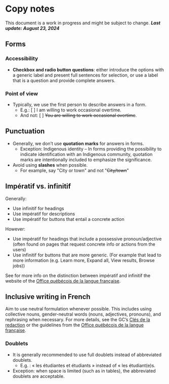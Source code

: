 # Copy notes

This document is a work in progress and might be subject to change. 
**_Last update: August 23, 2024_**

## Forms
### Accessibility
-	**Checkbox and radio button questions**: either introduce the options with a generic label and present full sentences for selection, or use a label that is a question and provide complete answers.

### Point of view
-	Typically, we use the first person to describe answers in a form.
    * E.g.: [   ] I am willing to work occasional overtime. 
    * And not: [   ] ~~You are willing to work occasional overtime~~.

## Punctuation
-	Generally, we don’t use **quotation marks** for answers in forms.
    * Exception: Indigenous identity – In forms providing the possibility to indicate identification with an Indigenous community, quotation marks are intentionally included to emphasize the significance.
- Avoid using **slashes** when possible.
    * For example, say "City or town" and not "~~City/town~~"
  

## Impératif vs. infinitif
Generally:
-	Use infinitif for headings
-	Use impératif for descriptions
-	Use impératif for buttons that entail a concrete action

However:
-	Use impératif for headings that include a possessive pronoun/adjective (often found on pages that request concrete info or actions from the users)
-	Use infinitif for buttons that are more generic. (For example that lead to more information (e.g. Learn more, Expand all, View results, Browse jobs))

See for more info on the distinction between impératif and infinitif the website of the [Office québécois de la langue française](https://vitrinelinguistique.oqlf.gouv.qc.ca/24208/la-grammaire/le-verbe/modes/imperatif/distinction-entre-limperatif-et-linfinitif).

## Inclusive writing in French
Aim to use neutral formulation whenever possible. This includes using collective nouns, gender-neutral words (nouns, adjectives, pronouns), and rephrasing when necessary.
For more details, see the GC’s [Clés de la redaction](https://www.noslangues-ourlanguages.gc.ca/fr/cles-de-la-redaction/ecriture-inclusive-lignes-directrices-ressources) or the guidelines from the [Office québécois de la langue française](https://vitrinelinguistique.oqlf.gouv.qc.ca/25030/banque-de-depannage-linguistique/la-redaction-et-la-communication/redaction-pour-le-web/redaction-epicene-sur-le-web). 
### Doublets
-	It is generally recommended to use full doublets instead of abbreviated doublets. 
    * E.g. : « les étudiantes et étudiants » instead of « les étudiant(e)s.
-	Exception: when space is limited (such as in tables), the abbreviated doublets are acceptable.
